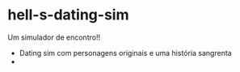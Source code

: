 # hell-s-dating-sim

Um simulador de encontro!!

- Dating sim com personagens originais e uma história sangrenta
- 
